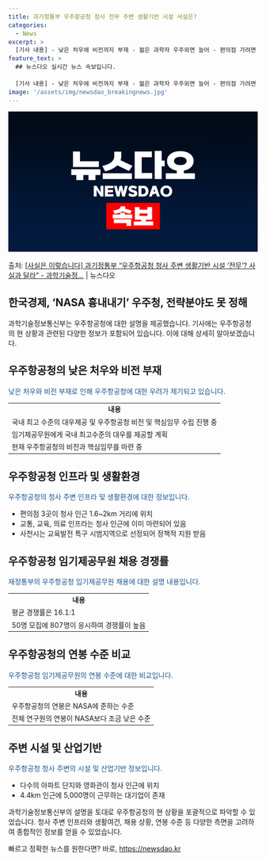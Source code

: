 ```yaml
---
title: 과기정통부 우주항공청 청사 전무 주변 생활기반 시설 사실은?
categories:
  - News
excerpt: >
  [기사 내용] - 낮은 처우에 비전까지 부재 - 젊은 과학자 우주외면 늘어 - 편의점 가려면 차로 20분 -…
feature_text: >
  ## 뉴스다오 실시간 뉴스 속보입니다.

  [기사 내용] - 낮은 처우에 비전까지 부재 - 젊은 과학자 우주외면 늘어 - 편의점 가려면 차로 20분 -…
image: '/assets/img/newsdao_breakingnews.jpg'
---
```


![뉴스다오 속보](/assets/img/newsdao_breakingnews.jpg)

<p>출처: <a href="https://newsdao.kr/3451" rel="dofollow">[사실은 이렇습니다] 과기정통부 “우주항공청 청사 주변 생활기반 시설 ‘전무’? 사실과 달라” - 과학기술정…</a> | 뉴스다오</p>

<h2 data-ke-size="size26">한국경제, ‘NASA 흉내내기’ 우주청, 전략분야도 못 정해</h2>
<p data-ke-size="size16">과학기술정보통신부는 우주항공청에 대한 설명을 제공했습니다. 기사에는 우주항공청의 현 상황과 관련된 다양한 정보가 포함되어 있습니다. 이에 대해 상세히 알아보겠습니다.</p>

<h2 data-ke-size="size24">우주항공청의 낮은 처우와 비전 부재</h2>
<p data-ke-size="size16"><span style="color: #1a5490;">낮은 처우와 비전 부재로 인해 우주항공청에 대한 우려가 제기되고 있습니다.</span></p>
<table>
	<tr>
    	<td style="text-align: center; height: 17px;"><b>내용</b></td>
    </tr>
	<tr>
    	<td>국내 최고 수준의 대우제공 및 우주항공청 비전 및 핵심임무 수립 진행 중</td>
    </tr>
	<tr>
    	<td>임기제공무원에게 국내 최고수준의 대우를 제공할 계획</td>
    </tr>
	<tr>
    	<td>현재 우주항공청의 비전과 핵심임무를 마련 중</td>
    </tr>
</table>

<h2 data-ke-size="size24">우주항공청 인프라 및 생활환경</h2>
<p data-ke-size="size16"><span style="color: #1a5490;">우주항공청의 청사 주변 인프라 및 생활환경에 대한 정보입니다.</span></p>
<ul>
	<li>편의점 3곳이 청사 인근 1.6~2km 거리에 위치</li>
	<li>교통, 교육, 의료 인프라는 청사 인근에 이미 마련되어 있음</li>
	<li>사천시는 교육발전 특구 시범지역으로 선정되어 정책적 지원 받음</li>
</ul>

<h2 data-ke-size="size24">우주항공청 임기제공무원 채용 경쟁률</h2>
<p data-ke-size="size16"><span style="color: #1a5490;">재정통부의 우주항공청 임기제공무원 채용에 대한 설명 내용입니다.</span></p>
<table>
	<tr>
    	<td style="text-align: center; height: 17px;"><b>내용</b></td>
    </tr>
	<tr>
    	<td>평균 경쟁률은 16.1:1</td>
    </tr>
	<tr>
    	<td>50명 모집에 807명이 응시하여 경쟁률이 높음</td>
    </tr>
</table>

<h2 data-ke-size="size24">우주항공청의 연봉 수준 비교</h2>
<p data-ke-size="size16"><span style="color: #1a5490;">우주항공청 임기제공무원의 연봉 수준에 대한 비교입니다.</span></p>
<table>
	<tr>
    	<td style="text-align: center; height: 17px;"><b>내용</b></td>
    </tr>
	<tr>
    	<td>우주항공청의 연봉은 NASA에 준하는 수준</td>
    </tr>
	<tr>
    	<td>전체 연구원의 연봉이 NASA보다 조금 낮은 수준</td>
    </tr>
</table>

<h2 data-ke-size="size24">주변 시설 및 산업기반</h2>
<p data-ke-size="size16"><span style="color: #1a5490;">우주항공청 청사 주변의 시설 및 산업기반 정보입니다.</span></p>
<ul>
	<li>다수의 아파트 단지와 영화관이 청사 인근에 위치</li>
	<li>4.4km 인근에 5,000명이 근무하는 대기업이 존재</li>
</ul>

<p data-ke-size="size16">과학기술정보통신부의 설명을 토대로 우주항공청의 현 상황을 포괄적으로 파악할 수 있었습니다. 청사 주변 인프라와 생활여건, 채용 상황, 연봉 수준 등 다양한 측면을 고려하여 종합적인 정보를 얻을 수 있었습니다.</p> 

빠르고 정확한 뉴스를 원한다면? 바로, <a href="https://newsdao.kr" rel="dofollow">https://newsdao.kr</a>


